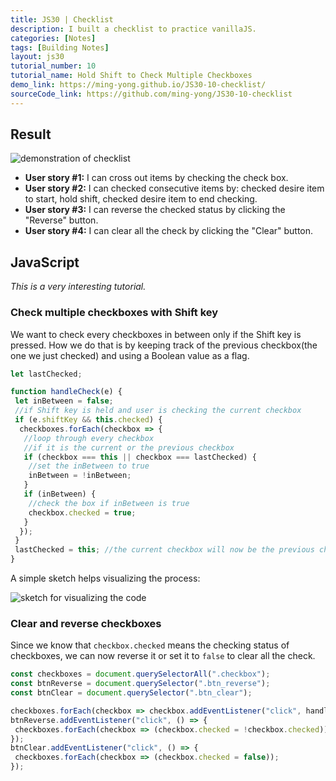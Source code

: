 ```yaml
---
title: JS30 | Checklist
description: I built a checklist to practice vanillaJS.
categories: [Notes] 
tags: [Building Notes]
layout: js30
tutorial_number: 10
tutorial_name: Hold Shift to Check Multiple Checkboxes
demo_link: https://ming-yong.github.io/JS30-10-checklist/
sourceCode_link: https://github.com/ming-yong/JS30-10-checklist
---
```


## Result

![demonstration of checklist]({{site.baseurl}}/assets/images/checklist.gif)

- **User story #1:** I can cross out items by checking the check box.
- **User story #2:** I can checked consecutive items by: checked desire item to start, hold shift, checked desire item to end checking.
- **User story #3:** I can reverse the checked status by clicking the "Reverse" button.
- **User story #4:** I can clear all the check by clicking the "Clear" button.

## JavaScript

_This is a very interesting tutorial._

### Check multiple checkboxes with Shift key

We want to check every checkboxes in between only if the Shift key is pressed. How we do that is by keeping track of the previous checkbox(the one we just checked) and using a Boolean value as a flag.

```js
let lastChecked;

function handleCheck(e) {
 let inBetween = false;
 //if Shift key is held and user is checking the current checkbox
 if (e.shiftKey && this.checked) {
  checkboxes.forEach(checkbox => {
   //loop through every checkbox
   //if it is the current or the previous checkbox
   if (checkbox === this || checkbox === lastChecked) {
    //set the inBetween to true
    inBetween = !inBetween;
   }
   if (inBetween) {
    //check the box if inBetween is true
    checkbox.checked = true;
   }
  });
 }
 lastChecked = this; //the current checkbox will now be the previous checkbox
}
```

A simple sketch helps visualizing the process:

![sketch for visualizing the code ]({{site.baseurl}}/assets/images/checkbox.png)

### Clear and reverse checkboxes

Since we know that `checkbox.checked` means the checking status of checkboxes, we can now reverse it or set it to `false` to clear all the check.

```js
const checkboxes = document.querySelectorAll(".checkbox");
const btnReverse = document.querySelector(".btn_reverse");
const btnClear = document.querySelector(".btn_clear");

checkboxes.forEach(checkbox => checkbox.addEventListener("click", handleCheck));
btnReverse.addEventListener("click", () => {
 checkboxes.forEach(checkbox => (checkbox.checked = !checkbox.checked));
});
btnClear.addEventListener("click", () => {
 checkboxes.forEach(checkbox => (checkbox.checked = false));
});
```

